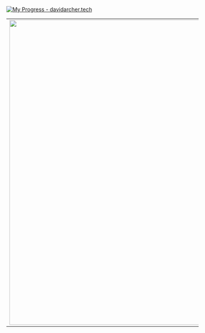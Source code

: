 [![My Progress - davidarcher.tech](https://media-exp1.licdn.com/dms/image/D4E16AQEDZ0Kj-lflWw/profile-displaybackgroundimage-shrink_350_1400/0/1664965509966?e=1671062400&v=beta&t=0gbgHnR77rNfuc3K_RwEUR3JDG748IZK8czhLykrr2I)](https://www.davidarcher.tech)

<table border="0" cellspacing="0" cellpadding="0">
  <tr>
    <td style="border: 0";>
      <img width="800" src="https://external-content.duckduckgo.com/iu/?u=https%3A%2F%2Fwallpapertag.com%2Fwallpaper%2Ffull%2Ff%2F4%2F2%2F343876-download-muhammad-ali-wallpaper-2560x1600.jpg&f=1&nofb=1&ipt=1437143ef045dc1cb8c60f9f489c91a600074e0746d0cfb4d8d7105acbac4a0a&ipo=images" />
    </td>
    <td style="border: 0";>
      <p>
       🎓 My name is David and I am currently a Software Engineering student at Cal State Fullerton<a/>.
      </p>
      <p>
        🧑🏿‍💻 On my free time, I like to implement what I have learned into projects which I then publish on my <a href="https://www.davidarcher.tech">portfolio website</a>.
      </p>
      <h3>Bellow are other places that you can find me</h3>
[<img align="left" alt="DavidArcher | LinkedIn" width="22px" src="https://cdn.jsdelivr.net/npm/simple-icons@v3/icons/linkedin.svg" />][linkedin]
      [linkedin]: https://www.linkedin.com/in/devop-archer
      
      <ul>
        <li>
          ⚓ <a href="https://www.linkedin.com/in/devop-archer/" traget="_blank">Follow me on LinkedIn</a>
        </li>
        
<!--         <li>
          🏠 <a href="https://www.davidarcher.tech">Checkout my website</a>
        </li> -->
      </ul>
    </td>
  </tr>
</table>
